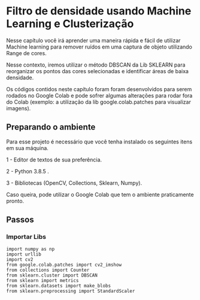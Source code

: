 # Filtro de densidade usando Machine Learning e Clusterização

Nesse capítulo você irá aprender uma maneira rápida e fácil de utilizar Machine learning para remover ruídos em uma captura de objeto utilizando Range de cores.

Nesse contexto, iremos utilizar o método DBSCAN da Lib SKLEARN para reorganizar os pontos das cores selecionadas e identificar áreas de baixa densidade.

Os códigos contidos neste capítulo foram foram desenvolvidos para serem rodados no Google Colab e pode sofrer algumas alterações para rodar fora do Colab (exemplo: a utilização da lib google.colab.patches para visualizar imagens).

## Preparando o ambiente

Para esse projeto é necessário que você tenha instalado os seguintes itens em sua máquina.

1 - Editor de textos de sua preferência.

2 - Python 3.8.5 .

3 - Bibliotecas (OpenCV, Collections, Sklearn, Numpy).

Caso queira, pode utilizar o Google Colab que tem o ambiente praticamente pronto.

## Passos

### Importar Libs

```
import numpy as np
import urllib
import cv2
from google.colab.patches import cv2_imshow
from collections import Counter
from sklearn.cluster import DBSCAN
from sklearn import metrics
from sklearn.datasets import make_blobs
from sklearn.preprocessing import StandardScaler
```
